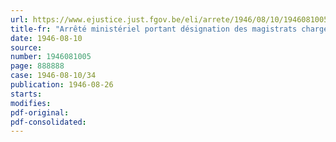 ```yaml
---
url: https://www.ejustice.just.fgov.be/eli/arrete/1946/08/10/1946081005/justel
title-fr: "Arrêté ministériel portant désignation des magistrats chargés de présider les Commissions d'Appel instituées en matière d'indemnité de milice"
date: 1946-08-10
source:
number: 1946081005
page: 888888
case: 1946-08-10/34
publication: 1946-08-26
starts:
modifies:
pdf-original:
pdf-consolidated:
---
```


